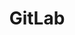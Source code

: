---
title: GitLab
id: gitlab
description: ''
slug: /gitlab 
keywords: 
 - faq
 - help
pagination_next: null
pagination_prev: null
last_update: 
   date: 03/29/2023
   author: Patricia McPhee
draft: false
doc_type: how-to
displayed_sidebar: secureWorkforceSidebar
---